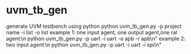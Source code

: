 # uvm_tb_gen
generate UVM testbench using python
python uvm_tb_gen.py -p project name -i list -o list 
    example 1: one input agent, one output agent,one ral agent:\n		python uvm_tb_gen.py -p uart -i uart -o apb -r apb\n" 
    example 2: two input agent:\n 		                              python uvm_tb_gen.py -p uart -i uart -i spi\n" 
